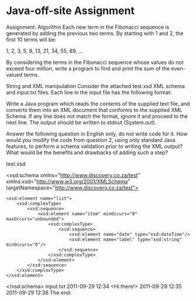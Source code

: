 # Java-off-site Assignment

Assignment:
Algorithm
Each new term in the Fibonacci sequence is generated by adding the previous two terms. By starting with 1 and 2, the first 10 terms will be:

1, 2, 3, 5, 8, 13, 21, 34, 55, 89, …

By considering the terms in the Fibonacci sequence whose values do not exceed four million, write a program to find and print the sum of the even-valued terms.

String and XML manipulation
Consider the attached test.xsd XML schema and input.txt files. Each line in the input file has the following format:

<date YYYY-MM-DD> <time HH:MM> <optional text label>

Write a Java program which reads the contents of the supplied text file, and converts them into an XML document that conforms to the supplied XML Schema. If any line does not match the format, ignore it and proceed to the next line. The output should be written to stdout (System.out).

Answer the following question in English only, do not write code for it. How would you modify the code from question 2, using only standard Java features, to perform a schema validation prior to writing the XML output? What would be the benefits and drawbacks of adding such a step?

test.xsd
<?xml version="1.0" encoding="UTF-8"?>
<xsd:schema xmlns="http://www.discovery.co.za/test"
        xmlns:xsd="http://www.w3.org/2001/XMLSchema"
        targetNamespace="http://www.discovery.co.za/test">

    <xsd:element name="list">
        <xsd:complexType>
            <xsd:sequence>
                <xsd:element name="item" minOccurs="0" maxOccurs="unbounded">
                    <xsd:complexType>
                        <xsd:sequence>
                            <xsd:element name="date" type="xsd:dateTime"/>
                            <xsd:element name="label" type="xsd:string" minOccurs="0"/>
                        </xsd:sequence>
                    </xsd:complexType>
                </xsd:element>
            </xsd:sequence>
        </xsd:complexType>
    </xsd:element>

</xsd:schema>
input.txt
2011-09-29 12:34 <Hi there!>
2011-09-29 12:35
2011-09-29 12:36 The end.
